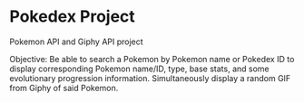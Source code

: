 # Pokedex Project
Pokemon API and Giphy API project

Objective: Be able to search a Pokemon by Pokemon name or Pokedex ID to display corresponding Pokemon name/ID, type, base stats, and some evolutionary progression information. Simultaneously display a random GIF from Giphy of said Pokemon.
